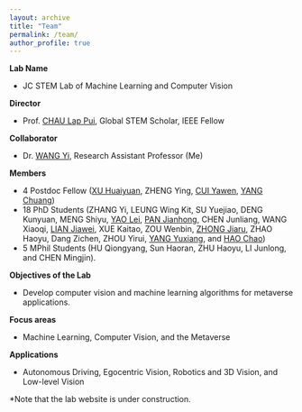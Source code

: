 ```yaml
---
layout: archive
title: "Team"
permalink: /team/
author_profile: true
---
```


**Lab Name**
- JC STEM Lab of Machine Learning and Computer Vision​

**Director** 
- Prof. [CHAU Lap Pui](https://www.polyu.edu.hk/en/eee/people/academic-staff-and-teaching-staff/prof-chau-lap-pui/), Global STEM Scholar, IEEE Fellow​

**Collaborator**
- Dr. [WANG Yi](https://www.polyu.edu.hk/eee/people/academic-staff-and-teaching-staff/dr-wang-yi/), Research Assistant Professor​ (Me)

**Members** 
- 4 Postdoc Fellow ([XU Huaiyuan](https://huaiyuanxu.github.io/), ZHENG Ying, [CUI Yawen](https://scholar.google.com/citations?user=Er0gOskAAAAJ&hl=zh-CN), [YANG Chuang](https://omtcyang.github.io/))
- 18 PhD Students (ZHANG Yi, LEUNG Wing Kit, SU Yuejiao, DENG Kunyuan, MENG Shiyu, [YAO Lei](https://rayyoh.github.io), [PAN Jianhong](https://scholar.google.com/citations?user=J_IepqIAAAAJ&hl=en), CHEN Junliang, WANG Xiaoqi, [LIAN Jiawei](https://scholar.google.com/citations?user=rAPPIPQAAAAJ&hl=en), XUE Kaitao, ZOU Wenbin, [ZHONG Jiaru](https://scholar.google.com/citations?user=Q9KMoxkAAAAJ&hl=zh-CN), ZHAO Haoyu, Dang Zichen, ZHOU Yirui, [YANG Yuxiang](https://scholar.google.com/citations?user=uyiHu0kAAAAJ&hl=en), and [HAO Chao](https://scholar.google.com/citations?user=c4yDMc8AAAAJ&hl=zh-CN))
- 5 MPhil Students (HU Qiongyang, Sun Haoran, ZHU Haoyu, LI Junlong, and CHEN Mingjin).​

**Objectives of the Lab** 
- Develop computer vision and machine learning algorithms for metaverse applications.​

**Focus areas** 
- Machine Learning, Computer Vision, and the Metaverse​

**Applications** 
- Autonomous Driving, Egocentric Vision, Robotics and 3D Vision, and Low-level Vision

\*Note that the lab website is under construction.
